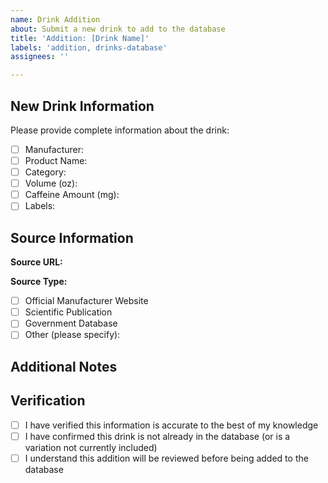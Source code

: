```yaml
---
name: Drink Addition
about: Submit a new drink to add to the database
title: 'Addition: [Drink Name]'
labels: 'addition, drinks-database'
assignees: ''

---
```


## New Drink Information

Please provide complete information about the drink:

- [ ] Manufacturer: 
- [ ] Product Name: 
- [ ] Category: <!-- coffee, tea, energy_drink, soft_drink, etc. -->
- [ ] Volume (oz): 
- [ ] Caffeine Amount (mg): 
- [ ] Labels: <!-- comma-separated list of labels without the # symbol, e.g.: coffee, brewed -->

## Source Information

**Source URL:** <!-- Please provide a link to the source of this information -->

**Source Type:**  
- [ ] Official Manufacturer Website
- [ ] Scientific Publication
- [ ] Government Database
- [ ] Other (please specify): 

## Additional Notes

<!-- Add any other context or details about this drink addition -->

## Verification

- [ ] I have verified this information is accurate to the best of my knowledge
- [ ] I have confirmed this drink is not already in the database (or is a variation not currently included)
- [ ] I understand this addition will be reviewed before being added to the database